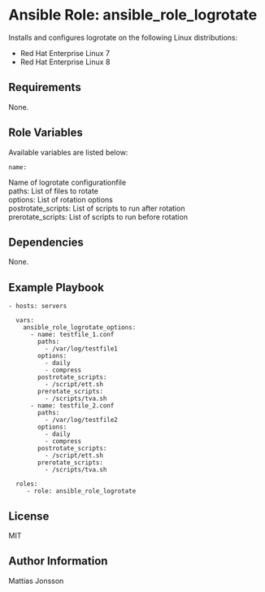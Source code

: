 Ansible Role: ansible_role_logrotate
=========

Installs and configures logrotate on the following Linux distributions:

<ul>
<li>Red Hat Enterprise Linux 7  
<li>Red Hat Enterprise Linux 8
</ul>


Requirements
---------------

None.

Role Variables
--------------

Available variables are listed below:

    name:
Name of logrotate configurationfile  
    paths: 
List of files to rotate  
    options:
List of rotation options  
    postrotate_scripts:
List of scripts to run after rotation  
    prerotate_scripts:
List of scripts to run before rotation


Dependencies
------------

None.


Example Playbook
----------------


    - hosts: servers

      vars:
        ansible_role_logrotate_options:
          - name: testfile_1.conf
            paths: 
              - /var/log/testfile1
            options:
              - daily
              - compress
            postrotate_scripts:
              - /script/ett.sh
            prerotate_scripts:
              - /scripts/tva.sh
          - name: testfile_2.conf
            paths: 
              - /var/log/testfile2
            options:
              - daily
              - compress
            postrotate_scripts:
              - /script/ett.sh
            prerotate_scripts:
              - /scripts/tva.sh

      roles:
         - role: ansible_role_logrotate

License
-------

MIT

Author Information
------------------

Mattias Jonsson
